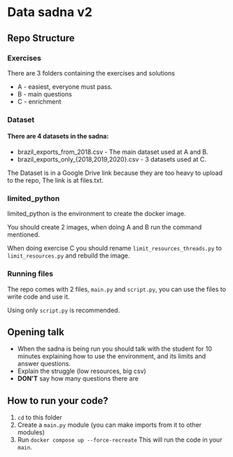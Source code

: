 # Data sadna v2 
## Repo Structure
### Exercises
There are 3 folders containing the exercises and solutions
* A - easiest, everyone must pass.
* B - main questions
* C - enrichment
### Dataset
#### There are 4 datasets in the sadna:
* brazil_exports_from_2018.csv - The main dataset used at A and B.
* brazil_exports_only_{2018,2019,2020}.csv - 3 datasets used at C.

The Dataset is in a Google Drive link because they are too heavy to upload to the repo, The link is at files.txt.
### limited_python
limited_python is the environment to create the docker image.

You should create 2 images, when doing A and B run the command mentioned.

When doing exercise C you should rename `limit_resources_threads.py` to `limit_resources.py` and rebuild the image.

### Running files
The repo comes with 2 files, `main.py` and `script.py`, you can use the files to write code and use it.

Using only `script.py` is recommended.

## Opening talk
* When the sadna is being run you should talk with the student for 10 minutes explaining how to use the environment, and its limits and answer questions.
* Explain the struggle (low resources, big csv)
* **DON'T** say how many questions there are
## How to run your code?
1. `cd` to this folder
2. Create a `main.py` module (you can make imports from it to other modules)
3. Run `docker compose up --force-recreate` This will run the code in your `main`.
